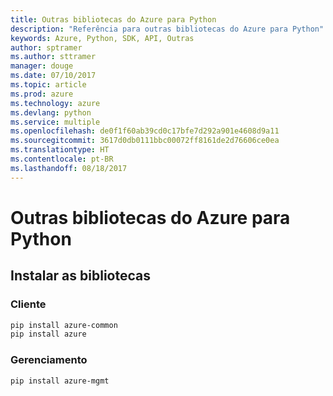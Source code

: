 ```yaml
---
title: Outras bibliotecas do Azure para Python
description: "Referência para outras bibliotecas do Azure para Python"
keywords: Azure, Python, SDK, API, Outras
author: sptramer
ms.author: sttramer
manager: douge
ms.date: 07/10/2017
ms.topic: article
ms.prod: azure
ms.technology: azure
ms.devlang: python
ms.service: multiple
ms.openlocfilehash: de0f1f60ab39cd0c17bfe7d292a901e4608d9a11
ms.sourcegitcommit: 3617d0db0111bbc00072ff8161de2d76606ce0ea
ms.translationtype: HT
ms.contentlocale: pt-BR
ms.lasthandoff: 08/18/2017
---
```

# <a name="azure-other-libraries-for-python"></a>Outras bibliotecas do Azure para Python

## <a name="install-the-libraries"></a>Instalar as bibliotecas
### <a name="client"></a>Cliente

```bash
pip install azure-common
pip install azure
```

### <a name="management"></a>Gerenciamento

```bash
pip install azure-mgmt
```
